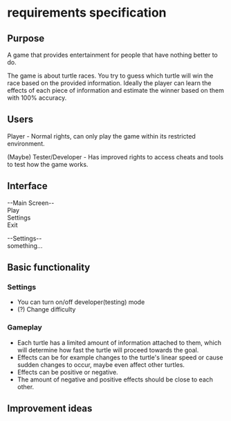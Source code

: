 # requirements specification

## Purpose

A game that provides entertainment for people that have nothing better to do.

The game is about turtle races. You try to guess which turtle will win the race based on the provided information. 
Ideally the player can learn the effects of each piece of information and estimate the winner based on them with 100% accuracy.

## Users

Player - Normal rights, can only play the game within its restricted environment.

(Maybe) Tester/Developer - Has improved rights to access cheats and tools to test how the game works.

## Interface

--Main Screen--\
  Play\
  Settings\
  Exit


--Settings--\
  something...

## Basic functionality

### Settings

- You can turn on/off developer(testing) mode
- (?) Change difficulty

### Gameplay

- Each turtle has a limited amount of information attached to them, which will determine how fast the turtle will proceed towards the goal.
- Effects can be for example changes to the turtle's linear speed or cause sudden changes to occur, maybe even affect other turtles.
- Effects can be positive or negative.
- The amount of negative and positive effects should be close to each other.

## Improvement ideas
